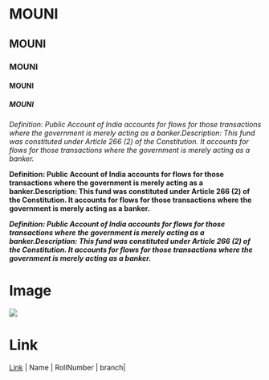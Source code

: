 # MOUNI
## MOUNI
### MOUNI
#### MOUNI
##### MOUNI

*Definition: Public Account of India accounts for flows for those transactions where the government is merely acting as a banker.Description: This fund was constituted under Article 266 (2) of the Constitution. It accounts for flows for those transactions where the government is merely acting as a banker.*

**Definition: Public Account of India accounts for flows for those transactions where the government is merely acting as a banker.Description: This fund was constituted under Article 266 (2) of the Constitution. It accounts for flows for those transactions where the government is merely acting as a banker.**

***Definition: Public Account of India accounts for flows for those transactions where the government is merely acting as a banker.Description: This fund was constituted under Article 266 (2) of the Constitution. It accounts for flows for those transactions where the government is merely acting as a banker.***

# Image
![](https://www.google.com/url?sa=i&url=http%3A%2F%2Fwww.baltana.com%2Fanimals%2Fpanda-desktop-wallpaper-31643.html&psig=AOvVaw21nlL2AmhmCQtMb1XIKepA&ust=1612333832210000&source=images&cd=vfe&ved=0CAIQjRxqFwoTCKDyqePJyu4CFQAAAAAdAAAAABAD)
# Link
[Link](http://127.0.0.1:8887/index2.html)
 | Name | RollNumber | branch|
